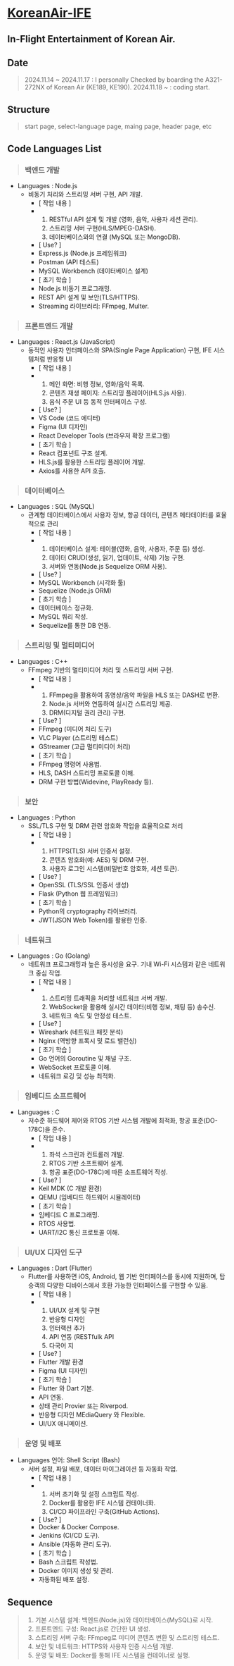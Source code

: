 # [KoreanAir-IFE](https://www.koreanair.com/plan-your-travel/in-flight-experience/entertainment)

## In-Flight Entertainment of Korean Air.

## Date
> 2024.11.14 ~ 2024.11.17 : I personally Checked by boarding the A321-272NX of Korean Air (KE189, KE190).
> 2024.11.18 ~ : coding start.


## Structure
> start page, select-language page, maing page, header page, etc


## Code Languages List
> ### 백엔드 개발
* Languages : Node.js
  * 비동기 처리와 스트리밍 서버 구현, API 개발.
    * [ 작업 내용 ]
    * 1. RESTful API 설계 및 개발 (영화, 음악, 사용자 세션 관리).
      2. 스트리밍 서버 구현(HLS/MPEG-DASH).
      3. 데이터베이스와의 연결 (MySQL 또는 MongoDB).
    * [ Use? ]
    * Express.js (Node.js 프레임워크)
    * Postman (API 테스트)
    * MySQL Workbench (데이터베이스 설계)
    * [ 초기 학습 ]
    * Node.js 비동기 프로그래밍.
    * REST API 설계 및 보안(TLS/HTTPS).
    * Streaming 라이브러리: FFmpeg, Multer.

> ### 프론트엔드 개발
* Languages : React.js (JavaScript)
  * 동적인 사용자 인터페이스와 SPA(Single Page Application) 구현, IFE 시스템처럼 반응형 UI
    * [ 작업 내용 ]
    * 1. 메인 화면: 비행 정보, 영화/음악 목록.
      2. 콘텐츠 재생 페이지: 스트리밍 플레이어(HLS.js 사용).
      3. 음식 주문 UI 등 동적 인터페이스 구성.
    * [ Use? ]
    * VS Code (코드 에디터)
    * Figma (UI 디자인)
    * React Developer Tools (브라우저 확장 프로그램)
    * [ 초기 학습 ]
    * React 컴포넌트 구조 설계.
    * HLS.js를 활용한 스트리밍 플레이어 개발.
    * Axios를 사용한 API 호출.

> ### 데이터베이스
* Languages : SQL (MySQL)
  * 관계형 데이터베이스에서 사용자 정보, 항공 데이터, 콘텐츠 메타데이터를 효율적으로 관리
    * [ 작업 내용 ]
    * 1. 데이터베이스 설계: 테이블(영화, 음악, 사용자, 주문 등) 생성.
      2. 데이터 CRUD(생성, 읽기, 업데이트, 삭제) 기능 구현.
      3. 서버와 연동(Node.js Sequelize ORM 사용).
    * [ Use? ]
    * MySQL Workbench (시각화 툴)
    * Sequelize (Node.js ORM)
    * [ 초기 학습 ]
    * 데이터베이스 정규화.
    * MySQL 쿼리 작성.
    * Sequelize를 통한 DB 연동.

> ### 스트리밍 및 멀티미디어
* Languages : C++
  * FFmpeg 기반의 멀티미디어 처리 및 스트리밍 서버 구현.
    * [ 작업 내용 ]
    * 1. FFmpeg을 활용하여 동영상/음악 파일을 HLS 또는 DASH로 변환.
      2. Node.js 서버와 연동하여 실시간 스트리밍 제공.
      3. DRM(디지털 권리 관리) 구현.
    * [ Use? ]
    * FFmpeg (미디어 처리 도구)
    * VLC Player (스트리밍 테스트)
    * GStreamer (고급 멀티미디어 처리)
    * [ 초기 학습 ]
    * FFmpeg 명령어 사용법.
    * HLS, DASH 스트리밍 프로토콜 이해.
    * DRM 구현 방법(Widevine, PlayReady 등).

> ### 보안
* Languages : Python
  * SSL/TLS 구현 및 DRM 관련 암호화 작업을 효율적으로 처리
    * [ 작업 내용 ]
    * 1. HTTPS(TLS) 서버 인증서 설정.
      2. 콘텐츠 암호화(예: AES) 및 DRM 구현.
      3. 사용자 로그인 시스템(비밀번호 암호화, 세션 토큰).
    * [ Use? ]
    * OpenSSL (TLS/SSL 인증서 생성)
    * Flask (Python 웹 프레임워크)
    * [ 초기 학습 ]
    * Python의 cryptography 라이브러리.
    * JWT(JSON Web Token)를 활용한 인증.

> ### 네트워크
* Languages : Go (Golang)
  * 네트워크 프로그래밍과 높은 동시성을 요구. 기내 Wi-Fi 시스템과 같은 네트워크 중심 작업.
    * [ 작업 내용 ]
    * 1. 스트리밍 트래픽을 처리할 네트워크 서버 개발.
      2. WebSocket을 활용해 실시간 데이터(비행 정보, 채팅 등) 송수신.
      3. 네트워크 속도 및 안정성 테스트.
    * [ Use? ]
    * Wireshark (네트워크 패킷 분석)
    * Nginx (역방향 프록시 및 로드 밸런싱)
    * [ 초기 학습 ]
    * Go 언어의 Goroutine 및 채널 구조.
    * WebSocket 프로토콜 이해.
    * 네트워크 로깅 및 성능 최적화.

> ### 임베디드 소프트웨어
* Languages : C
  * 저수준 하드웨어 제어와 RTOS 기반 시스템 개발에 최적화, 항공 표준(DO-178C)을 준수.
    * [ 작업 내용 ]
    * 1. 좌석 스크린과 컨트롤러 개발.
      2. RTOS 기반 소프트웨어 설계.
      3. 항공 표준(DO-178C)에 따른 소프트웨어 작성.
    * [ Use? ]
    * Keil MDK (C 개발 환경)
    * QEMU (임베디드 하드웨어 시뮬레이터)
    * [ 초기 학습 ]
    * 임베디드 C 프로그래밍.
    * RTOS 사용법.
    * UART/I2C 통신 프로토콜 이해.

> ### UI/UX 디자인 도구
* Languages : Dart (Flutter)
  * Flutter를 사용하면 iOS, Android, 웹 기반 인터페이스를 동시에 지원하며, 탑승객의 다양한 디바이스에서 호환 가능한 인터페이스를 구현할 수 있음.
    * [ 작업 내용 ]
    * 1. UI/UX 설계 및 구현
      2. 반응형 디자인
      3. 인터랙션 추가
      4. API 연동 (RESTfulk API
      5. 다국어 지
    * [ Use? ]
    * Flutter 개발 환경
    * Figma (UI 디자인)
    * [ 초기 학습 ]
    * Flutter 와 Dart 기본.
    * API 연동.
    * 상태 관리 Provier 또는 Riverpod.
    * 반응형 디자인 MEdiaQuery 와 Flexible.
    * UI/UX 애니메이션.

> ### 운영 및 배포
* Languages 언어: Shell Script (Bash)
  * 서버 설정, 파일 배포, 데이터 마이그레이션 등 자동화 작업.
    * [ 작업 내용 ]
    * 1. 서버 초기화 및 설정 스크립트 작성.
      2. Docker를 활용한 IFE 시스템 컨테이너화.
      3. CI/CD 파이프라인 구축(GitHub Actions).
    * [ Use? ]
    * Docker & Docker Compose.
    * Jenkins (CI/CD 도구).
    * Ansible (자동화 관리 도구).
    * [ 초기 학습 ]
    * Bash 스크립트 작성법.
    * Docker 이미지 생성 및 관리.
    * 자동화된 배포 설정.

## Sequence
> 1. 기본 시스템 설계: 백엔드(Node.js)와 데이터베이스(MySQL)로 시작.
> 2. 프론트엔드 구성: React.js로 간단한 UI 생성.
> 3. 스트리밍 서버 구축: FFmpeg로 미디어 콘텐츠 변환 및 스트리밍 테스트.
> 4. 보안 및 네트워크: HTTPS와 사용자 인증 시스템 개발.
> 5. 운영 및 배포: Docker를 통해 IFE 시스템을 컨테이너로 실행.
